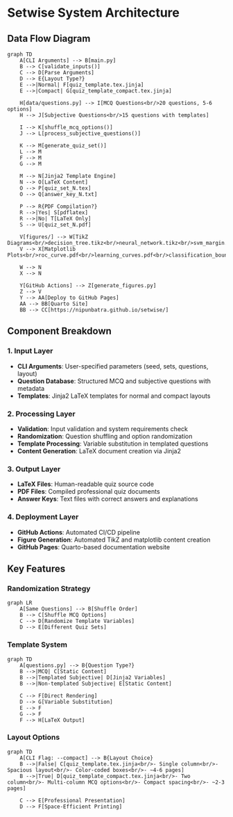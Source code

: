 # Setwise System Architecture

## Data Flow Diagram

```mermaid
graph TD
    A[CLI Arguments] --> B[main.py]
    B --> C[validate_inputs()]
    C --> D[Parse Arguments]
    D --> E{Layout Type?}
    E -->|Normal| F[quiz_template.tex.jinja]
    E -->|Compact| G[quiz_template_compact.tex.jinja]
    
    H[data/questions.py] --> I[MCQ Questions<br/>20 questions, 5-6 options]
    H --> J[Subjective Questions<br/>15 questions with templates]
    
    I --> K[shuffle_mcq_options()]
    J --> L[process_subjective_questions()]
    
    K --> M[generate_quiz_set()]
    L --> M
    F --> M
    G --> M
    
    M --> N[Jinja2 Template Engine]
    N --> O[LaTeX Content]
    O --> P[quiz_set_N.tex]
    O --> Q[answer_key_N.txt]
    
    P --> R{PDF Compilation?}
    R -->|Yes| S[pdflatex]
    R -->|No| T[LaTeX Only]
    S --> U[quiz_set_N.pdf]
    
    V[figures/] --> W[TikZ Diagrams<br/>decision_tree.tikz<br/>neural_network.tikz<br/>svm_margin.tikz]
    V --> X[Matplotlib Plots<br/>roc_curve.pdf<br/>learning_curves.pdf<br/>classification_boundary.pdf]
    
    W --> N
    X --> N
    
    Y[GitHub Actions] --> Z[generate_figures.py]
    Z --> V
    Y --> AA[Deploy to GitHub Pages]
    AA --> BB[Quarto Site]
    BB --> CC[https://nipunbatra.github.io/setwise/]
```

## Component Breakdown

### 1. Input Layer
- **CLI Arguments**: User-specified parameters (seed, sets, questions, layout)
- **Question Database**: Structured MCQ and subjective questions with metadata
- **Templates**: Jinja2 LaTeX templates for normal and compact layouts

### 2. Processing Layer
- **Validation**: Input validation and system requirements check
- **Randomization**: Question shuffling and option randomization
- **Template Processing**: Variable substitution in templated questions
- **Content Generation**: LaTeX document creation via Jinja2

### 3. Output Layer
- **LaTeX Files**: Human-readable quiz source code
- **PDF Files**: Compiled professional quiz documents
- **Answer Keys**: Text files with correct answers and explanations

### 4. Deployment Layer
- **GitHub Actions**: Automated CI/CD pipeline
- **Figure Generation**: Automated TikZ and matplotlib content creation
- **GitHub Pages**: Quarto-based documentation website

## Key Features

### Randomization Strategy
```mermaid
graph LR
    A[Same Questions] --> B[Shuffle Order]
    B --> C[Shuffle MCQ Options]  
    C --> D[Randomize Template Variables]
    D --> E[Different Quiz Sets]
```

### Template System
```mermaid
graph TD
    A[questions.py] --> B{Question Type?}
    B -->|MCQ| C[Static Content]
    B -->|Templated Subjective| D[Jinja2 Variables]
    B -->|Non-templated Subjective| E[Static Content]
    
    C --> F[Direct Rendering]
    D --> G[Variable Substitution]
    E --> F
    G --> F
    F --> H[LaTeX Output]
```

### Layout Options
```mermaid
graph TD
    A[CLI Flag: --compact] --> B{Layout Choice}
    B -->|False| C[quiz_template.tex.jinja<br/>- Single column<br/>- Spacious layout<br/>- Color-coded boxes<br/>- ~4-6 pages]
    B -->|True| D[quiz_template_compact.tex.jinja<br/>- Two column<br/>- Multi-column MCQ options<br/>- Compact spacing<br/>- ~2-3 pages]
    
    C --> E[Professional Presentation]
    D --> F[Space-Efficient Printing]
```